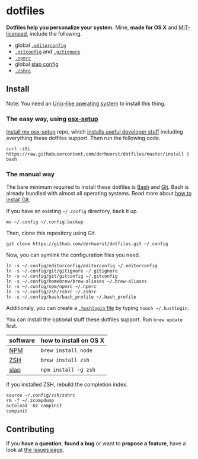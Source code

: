 # dotfiles

**Dotfiles help you personalize your system.** Mine, **made for OS X** and [MIT-licensed](LICENSE), include the following.

- global [`.editorconfig`](http://editorconfig.org/)
- [`.gitconfig`](http://git-scm.com/docs/git-config#EXAMPLES) and [`.gitignore`](http://git-scm.com/docs/gitignore#_examples)
- [`.npmrc`](https://docs.npmjs.com/files/npmrc)
- global [slap config](https://github.com/slap-editor/slap/blob/master/slap.ini)
- [`.zshrc`](https://wiki.archlinux.org/index.php/Zsh#Simple_.zshrc)



## Install

Note: You need an [Unix-like operating system](http://en.wikipedia.org/wiki/Unix-like) to install this thing.

### The easy way, using [osx-setup](https://github.com/derhuerst/osx-setup)

[Install my osx-setup](https://github.com/derhuerst/osx-setup/blob/master/README.md#install) repo, which [installs useful developer stuff](https://github.com/derhuerst/osx-setup/blob/master/README.md#osx-setup--os-x-on-steroids) including everything these dotfiles support. Then run the following code.

```shell
curl -sSL https://raw.githubusercontent.com/derhuerst/dotfiles/master/install | bash
```


### The manual way

The bare minimum required to install these dotfiles is [Bash](http://de.wikipedia.org/wiki/Bash_%28Shell%29) and [Git](http://git-scm.com/). Bash is already bundled with almost all operating systems. Read more about [how to install Git](https://gist.github.com/derhuerst/1b15ff4652a867391f03).

If you have an existing `~/.config` directory, back it up.

```shell
mv ~/.config ~/.config.backup
```

Then, clone this repository using Git.

```shell
git clone https://github.com/derhuerst/dotfiles.git ~/.config
```

Now, you can symlink the configuration files you need.

```shell
ln -s ~/.config/editorconfig/editorconfig ~/.editorconfig
ln -s ~/.config/git/gitignore ~/.gitignore
ln -s ~/.config/git/gitconfig ~/.gitconfig
ln -s ~/.config/homebrew/brew-aliases ~/.brew-aliases
ln -s ~/.config/npm/npmrc ~/.npmrc
ln -s ~/.config/zsh/zshrc ~/.zshrc
ln -s ~/.config/bash/bash_profile ~/.bash_profile
```

Additionaly, you can create a [`.hushlogin` file](https://kb.iu.edu/d/acdd) by typing `touch ~/.hushlogin`.

You can install the optional stuff these dotfiles support. Run `brew update` first.

software | how to install on OS X
:--------|:-------------------------
[NPM](https://nodejs.org/) | `brew install node`
[ZSH](https://gist.github.com/derhuerst/12a1558a4b408b3b2b6e#step-1--install-homebrew) | `brew install zsh`
[slap](https://github.com/slap-editor/slap) | `npm install -g zsh`

If you installed ZSH, rebuild the completion index.

```shell
source ~/.config/zsh/zshrc
rm -f ~/.zcompdump
autoload -Uz compinit
compinit
```



## Contributing

If you **have a question**, **found a bug** or want to **propose a feature**, have a look at [the issues page](https://github.com/derhuerst/dotfiles/issues).
